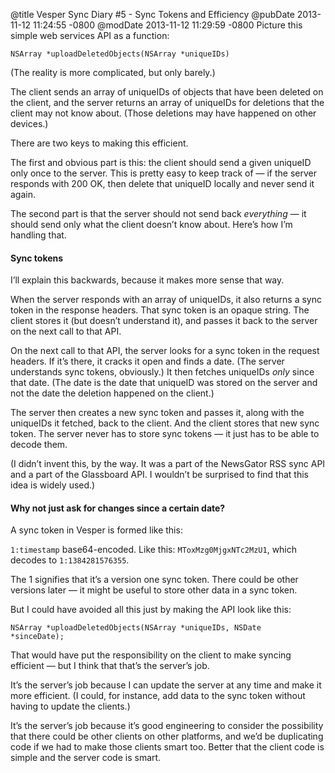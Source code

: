 @title Vesper Sync Diary #5 - Sync Tokens and Efficiency
@pubDate 2013-11-12 11:24:55 -0800
@modDate 2013-11-12 11:29:59 -0800
Picture this simple web services API as a function:

<code>NSArray \*uploadDeleted&shy;Objects&shy;(NSArray \*uniqueIDs)</code>

(The reality is more complicated, but only barely.)

The client sends an array of uniqueIDs of objects that have been deleted on the client, and the server returns an array of uniqueIDs for deletions that the client may not know about. (Those deletions may have happened on other devices.)

There are two keys to making this efficient.

The first and obvious part is this: the client should send a given uniqueID only once to the server. This is pretty easy to keep track of — if the server responds with 200 OK, then delete that uniqueID locally and never send it again.

The second part is that the server should not send back *everything* — it should send only what the client doesn’t know about. Here’s how I’m handling that.

#### Sync tokens

I’ll explain this backwards, because it makes more sense that way.

When the server responds with an array of uniqueIDs, it also returns a sync token in the response headers. That sync token is an opaque string. The client stores it (but doesn’t understand it), and passes it back to the server on the next call to that API.

On the next call to that API, the server looks for a sync token in the request headers. If it’s there, it cracks it open and finds a date. (The server understands sync tokens, obviously.) It then fetches uniqueIDs *only* since that date. (The date is the date that uniqueID was stored on the server and not the date the deletion happened on the client.)

The server then creates a new sync token and passes it, along with the uniqueIDs it fetched, back to the client. And the client stores that new sync token. The server never has to store sync tokens — it just has to be able to decode them.

(I didn’t invent this, by the way. It was a part of the NewsGator RSS sync API and a part of the Glassboard API. I wouldn’t be surprised to find that this idea is widely used.)

#### Why not just ask for changes since a certain date?

A sync token in Vesper is formed like this:

`1:timestamp` base64-encoded. Like this: `MToxMzg0MjgxNTc2MzU1`, which decodes to `1:1384281576355`.

The 1 signifies that it’s a version one sync token. There could be other versions later — it might be useful to store other data in a sync token.

But I could have avoided all this just by making the API look like this:

<code>NSArray \*uploadDeleted&shy;Objects&shy;(NSArray \*uniqueIDs, NSDate \*sinceDate);</code>

That would have put the responsibility on the client to make syncing efficient — but I think that that’s the server’s job.

It’s the server’s job because I can update the server at any time and make it more efficient. (I could, for instance, add data to the sync token without having to update the clients.)

It’s the server’s job because it’s good engineering to consider the possibility that there could be other clients on other platforms, and we’d be duplicating code if we had to make those clients smart too. Better that the client code is simple and the server code is smart.
